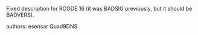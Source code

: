 Fixed description for RCODE 16 (it was BADSIG previously, but it should be BADVERS).

authors: esensar Quad9DNS

